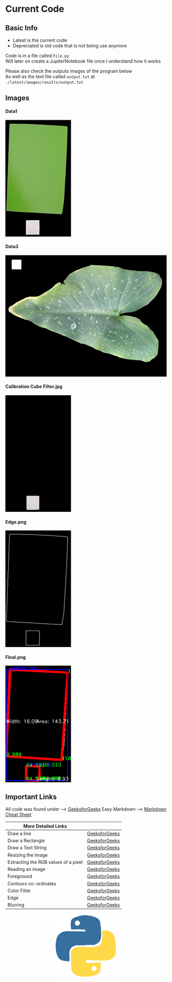 # Current Code

## Basic Info

- Latest is the current code
- Depreciated is old code that is not being use anymore

Code is in a file called `File.py` <br>
Will later on create a JupiterNotebook file once I understand how it works

Please also check the outputs images of the program below <br>
As well as the text file called `output.txt` at `./latest/images/results/output.txt`

## Images

#### Data1
<img src="./latest/images/data1.png" alt=""> <br>

#### Data3
<img src="./latest/images/data2.jpg" alt=""> <br>

#### Calibration Cube Filter.jpg
<img src="./latest/images/results/calibration_cube_filter.jpg" alt=""> <br>

#### Edge.png
<img src="./latest/images/results/edge.png" alt=""> <br>

#### Final.png
<img src="./latest/images/results/final.png" alt=""> <br>


## Important Links

All code was found under --> [GeeksforGeeks](https://www.geeksforgeeks.org/opencv-python-tutorial/)
Easy Markdown --> [Markdown Cheat Sheet](https://www.markdownguide.org/cheat-sheet/)

| More Detailed Links |  |
| --- | --- |
| Draw a line | [GeeksforGeeks](https://www.geeksforgeeks.org/python-opencv-cv2-line-method/) |
| Draw a Rectangle | [GeeksforGeeks](https://www.geeksforgeeks.org/python-opencv-cv2-rectangle-method/) |
| Draw a Text String | [GeeksforGeeks](https://www.geeksforgeeks.org/python-opencv-cv2-puttext-method/) |
| Resizing the Image | [GeeksforGeeks](https://www.geeksforgeeks.org/introduction-to-opencv/) |
| Extracting the RGB values of a pixel | [GeeksforGeeks](https://www.geeksforgeeks.org/introduction-to-opencv/) |
| Reading an image | [GeeksforGeeks](https://www.geeksforgeeks.org/introduction-to-opencv/) |
| Foreground | [GeeksforGeeks](https://www.geeksforgeeks.org/python-foreground-extraction-in-an-image-using-grabcut-algorithm/) |
| Contours co-ordinates | [GeeksforGeeks](https://www.geeksforgeeks.org/find-co-ordinates-of-contours-using-opencv-python/) |
| Color Filter | [GeeksforGeeks](https://www.geeksforgeeks.org/filter-color-with-opencv/) |
| Edge | [GeeksforGeeks](https://www.geeksforgeeks.org/image-processing-in-python/) |
| Blurring | [GeeksforGeeks](https://www.geeksforgeeks.org/python-image-blurring-using-opencv/) |

<center><img src="./latest/images/gif_python.gif" alt="python gif" height="200px" width="200px"></center>
